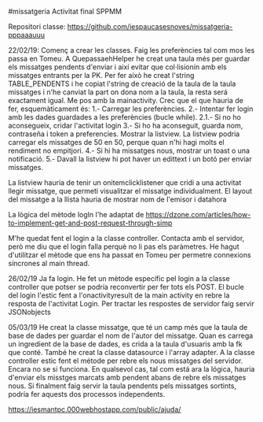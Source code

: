 #missatgeria
Activitat final SPPMM

Repositori classe: https://github.com/iespaucasesnoves/missatgeria-pppaaauuu

22/02/19:
Començ a crear les classes. Faig les preferències tal com mos les passa en Tomeu. A QuepassaehHelper he creat una taula més per guardar els missatges pendents d'enviar i així evitar que col·lisionin amb els missatges entrants per la PK. Per fer això he creat l'string TABLE_PENDENTS i he copiat l'string de creació de la taula de la taula missatges i n'he canviat la part on dona nom a la taula, la resta será exactament igual. 
Me pos amb la mainactivity. Crec que el que hauria de fer, esquemàticament és:
1.- Carregar les preferències.
2.- Intentar fer login amb les dades guardades a les preferències (bucle while). 
 2.1.- Si no ho aconsegueix, cridar l'activitat login
3.- Si ho ha aconseguit, guarda nom, contraseña i token a preferencies. Mostrar la listview. La listview podria carregar els missatges de 50 en 50, perque quan n'hi hagi molts el rendiment no empitjori.
4.- Si hi ha missatges nous, mostrar un toast o una notificació.
5.- Davall la listview hi pot haver un edittext i un botó per enviar missatges. 

La listview hauria de tenir un onitemclicklistener que cridi a una activitat llegir missatge, que permeti visualitzar el missatge individualment. 
El layout del missatge a la llista hauria de mostrar nom de l'emisor i datahora

La lògica del mètode logIn l'he adaptat de https://dzone.com/articles/how-to-implement-get-and-post-request-through-simp

M'he quedat fent el login a la classe controller. Contacta amb el servidor, però me diu que el login falla perquè no li pas els paràmetres.
He hagut d'utilitzar el mètode que ens ha passat en Tomeu per permetre connexions síncrones al main thread. 


26/02/19
Ja fa login. He fet un mètode específic pel login a la classe controller que potser se podría reconvertir per fer tots els POST.
El bucle del login l'estic fent a l'onactivityresult de la main activity en rebre la resposta de l'activitat Login.
Per tractar les respostes de servidor faig servir JSONobjects

05/03/19
He creat la classe missatge, que té un camp més que la taula de base de dades per guardar el nom de l'autor del missatge. Quan es carrega un ingredient de la base de dades, es crida a la taula d'usuaris amb la fk que conté. 
També he creat la classe datasource i l'array adapter.
A la classe controller estic fent el métode per rebre els nous missatges del servidor. Encara no se si funciona. En qualsevol cas, tal com está ara la lógica, hauria d'enviar els misstges marcats amb pendent abans de rebre els missatges nous. Si finalment faig servir la taula pendents pels missatges sortints, podría fer aquests dos processos independents.


https://iesmantpc.000webhostapp.com/public/ajuda/